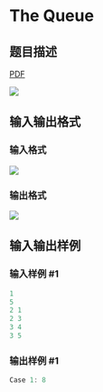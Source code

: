 # The Queue

## 题目描述

[problemUrl]: https://uva.onlinejudge.org/index.php?option=com_onlinejudge&Itemid=8&category=244&page=show_problem&problem=3409

[PDF](https://uva.onlinejudge.org/external/122/p12257.pdf)

![](https://cdn.luogu.com.cn/upload/vjudge_pic/UVA12257/5d83c4e9cf062d0a92e383a86292224588b3d1d4.png)

## 输入输出格式

### 输入格式

![](https://cdn.luogu.com.cn/upload/vjudge_pic/UVA12257/c7198dc8f59a2442af4f1bb3e89249338f2d229d.png)

### 输出格式

![](https://cdn.luogu.com.cn/upload/vjudge_pic/UVA12257/0eb28a794f0a9489d490e927a3f95d6e129f2ab4.png)

## 输入输出样例

### 输入样例 #1

```cpp
1
5
2 1
2 3
3 4
3 5
```


### 输出样例 #1

```cpp
Case 1: 8
```


